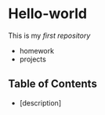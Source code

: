 # Hello-world
This is my *first repository*
- homework
- projects
## Table of Contents
- [description]
